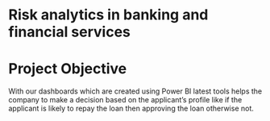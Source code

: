 # Risk analytics in banking and financial services
# Project Objective
With our dashboards which are created using Power BI latest tools helps the company to make a decision based on the applicant’s profile like if the applicant is likely to repay the loan then approving the loan otherwise not.
